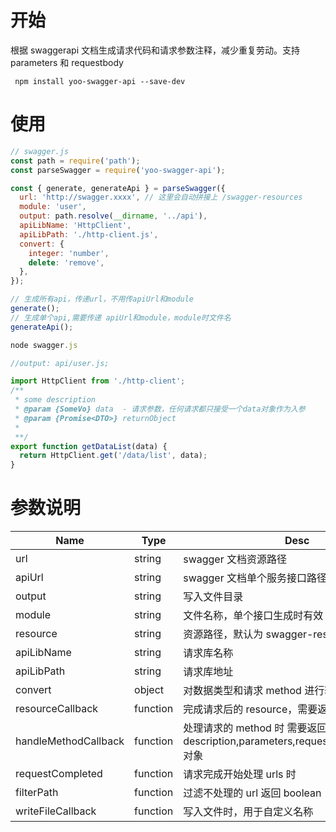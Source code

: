 # 开始

根据 swaggerapi 文档生成请求代码和请求参数注释，减少重复劳动。支持 parameters 和 requestbody

` npm install yoo-swagger-api --save-dev`

# 使用

```javascript
// swagger.js
const path = require('path');
const parseSwagger = require('yoo-swagger-api');

const { generate, generateApi } = parseSwagger({
  url: 'http://swagger.xxxx', // 这里会自动拼接上 /swagger-resources
  module: 'user',
  output: path.resolve(__dirname, '../api'),
  apiLibName: 'HttpClient',
  apiLibPath: './http-client.js',
  convert: {
    integer: 'number',
    delete: 'remove',
  },
});

// 生成所有api，传递url，不用传apiUrl和module
generate();
// 生成单个api,需要传递 apiUrl和module，module时文件名
generateApi();
```

```js
node swagger.js
```

```javascript
//output: api/user.js;

import HttpClient from './http-client';
/**
 * some description
 * @param {SomeVo} data  - 请求参数，任何请求都只接受一个data对象作为入参
 * @param {Promise<DTO>} returnObject
 *
 **/
export function getDataList(data) {
  return HttpClient.get('/data/list', data);
}
```

# 参数说明

| Name                 | Type     | Desc                                                                                          |
| -------------------- | -------- | --------------------------------------------------------------------------------------------- |
| url                  | string   | swagger 文档资源路径                                                                          |
| apiUrl               | string   | swagger 文档单个服务接口路径                                                                  |
| output               | string   | 写入文件目录                                                                                  |
| module               | string   | 文件名称，单个接口生成时有效                                                                  |
| resource             | string   | 资源路径，默认为 swagger-resources                                                            |
| apiLibName           | string   | 请求库名称                                                                                    |
| apiLibPath           | string   | 请求库地址                                                                                    |
| convert              | object   | 对数据类型和请求 method 进行转换                                                              |
| resourceCallback     | function | 完成请求后的 resource，需要返回一个 url 数组                                                  |
| handleMethodCallback | function | 处理请求的 method 时 需要返回 {method,url，description,parameters,requestBody,responses} 对象 |
| requestCompleted     | function | 请求完成开始处理 urls 时                                                                      |
| filterPath           | function | 过滤不处理的 url 返回 boolean                                                                 |
| writeFileCallback    | function | 写入文件时，用于自定义名称                                                                    |
